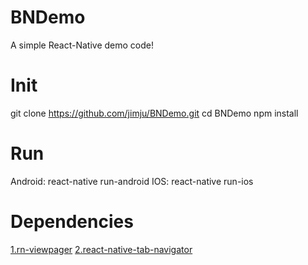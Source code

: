 # BNDemo
A simple React-Native demo code!

# Init
git clone https://github.com/jimju/BNDemo.git
cd BNDemo
npm install

# Run
Android:
 react-native run-android
IOS:
 react-native run-ios

# Dependencies
[1.rn-viewpager](https://github.com/zbtang/React-Native-ViewPager)
[2.react-native-tab-navigator](https://github.com/exponentjs/react-native-tab-navigator)
